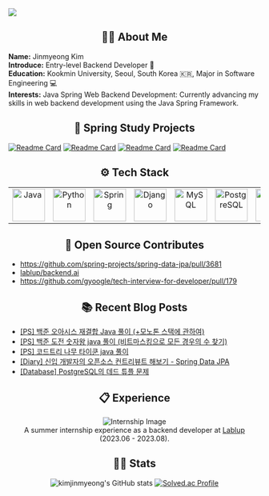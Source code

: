 <img src="https://capsule-render.vercel.app/api?type=waving&color=0:ff577f,100:7d8ef8&height=150&section=header" />

<h2 align="center">🧑‍💻 About Me</h2>

<p align="left">
  <strong>Name:</strong> Jinmyeong Kim<br>
  <strong>Introduce:</strong> Entry-level Backend Developer 🐣 <br>
  <strong>Education:</strong> Kookmin University, Seoul, South Korea 🇰🇷, Major in Software Engineering 💻 <br>
  <strong>Interests:</strong> Java Spring Web Backend Development: Currently advancing my skills in web backend development using the Java Spring Framework.
</p>

<h2 align="center">🍃 Spring Study Projects</h2>

[![Readme Card](https://github-readme-stats.vercel.app/api/pin/?username=kimjinmyeong&repo=the-survey-revision&theme=dark)](https://github.com/kimjinmyeong/the-survey-revision)
[![Readme Card](https://github-readme-stats.vercel.app/api/pin/?username=kimjinmyeong&repo=pickple-backend&theme=dark)](https://github.com/kimjinmyeong/pickple-backend)
[![Readme Card](https://github-readme-stats.vercel.app/api/pin/?username=kimjinmyeong&repo=spring-cloud-product-service&theme=dark
)](https://github.com/kimjinmyeong/spring-cloud-product-service)
[![Readme Card](https://github-readme-stats.vercel.app/api/pin/?username=kimjinmyeong&repo=spring-security-session-auth&theme=dark)](https://github.com/kimjinmyeong/spring-security-session-auth)

<h2 align="center">⚙️ Tech Stack</h2>

<table align="center">
  <tr>
    <td align="center">
      <a href="https://skillicons.dev">
        <img src="https://skillicons.dev/icons?i=java" alt="Java" width="65" height="65" />
      </a>
    </td>
    <td align="center">
      <a href="https://skillicons.dev">
        <img src="https://skillicons.dev/icons?i=python" alt="Python" width="65" height="65" />
      </a>
    </td>
    <td align="center">
      <a href="https://skillicons.dev">
        <img src="https://skillicons.dev/icons?i=spring" alt="Spring" width="65" height="65" />
      </a>
    </td>
    <td align="center">
      <a href="https://skillicons.dev">
        <img src="https://skillicons.dev/icons?i=django" alt="Django" width="65" height="65" />
      </a>
    </td>
    <td align="center">
      <a href="https://skillicons.dev">
        <img src="https://skillicons.dev/icons?i=mysql" alt="MySQL" width="65" height="65" />
      </a>
    </td>
    <td align="center">
      <a href="https://skillicons.dev">
        <img src="https://skillicons.dev/icons?i=postgres" alt="PostgreSQL" width="65" height="65" />
      </a>
    </td>
    <td align="center">
      <a href="https://skillicons.dev">
        <img src="https://skillicons.dev/icons?i=redis" alt="Redis" width="65" height="65" />
      </a>
    </td>
    <td align="center">
      <a href="https://skillicons.dev">
        <img src="https://skillicons.dev/icons?i=docker" alt="Docker" width="65" height="65" />
      </a>
    </td>
    <td align="center">
      <a href="https://skillicons.dev">
        <img src="https://skillicons.dev/icons?i=aws" alt="AWS" width="65" height="65" />
      </a>
    </td>
  </tr>
</table>


<h2 align="center"> 🎉 Open Source Contributes </h2>

- https://github.com/spring-projects/spring-data-jpa/pull/3681
- <a href="https://github.com/lablup/backend.ai/commits?author=kimjinmyeong">lablup/backend.ai</a>
- https://github.com/gyoogle/tech-interview-for-developer/pull/179

<h2 align="center">📚 Recent Blog Posts </h2>

<!-- BLOG-POST-LIST:START -->
- [[PS] 백준 오아시스 재결합 Java 풀이 &lpar;+모노톤 스택에 관하여&rpar;](https://bezzang2.tistory.com/262)
- [[PS] 백준 도전 숫자왕 java 풀이 &lpar;비트마스킹으로 모든 경우의 수 찾기&rpar;](https://bezzang2.tistory.com/261)
- [[PS] 코드트리 나무 타이쿤 java 풀이](https://bezzang2.tistory.com/260)
- [[Diary] 신입 개발자의 오픈소스 컨트리뷰트 해보기 - Spring Data JPA](https://bezzang2.tistory.com/259)
- [[Database] PostgreSQL의 데드 튜플 문제](https://bezzang2.tistory.com/258)
<!-- BLOG-POST-LIST:END -->

<h2 align="center">📋 Experience</h2>

<p align="center">
  <img src="https://github.com/user-attachments/assets/c8148767-fd56-48dd-b572-553270fc0a0f" alt="Internship Image"><br>
  A summer internship experience as a backend developer at <a href="https://github.com/lablup">Lablup</a> (2023.06 - 2023.08). 
</p>

<h2 align="center">🏃‍➡️ Stats</h2>
<p align="center">
  <img src="https://github-readme-stats.vercel.app/api?username=kimjinmyeong&show_icons=true&theme=ambient_gradient" alt="kimjinmyeong's GitHub stats">
  <a href="https://solved.ac/kjmdkdlel/"><img src="http://mazassumnida.wtf/api/v2/generate_badge?boj=kjmdkdlel" alt="Solved.ac Profile"></a>
</p>



